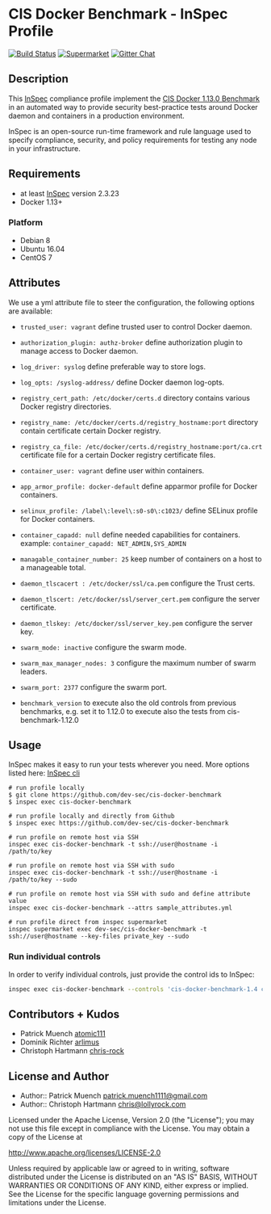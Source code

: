 # CIS Docker Benchmark - InSpec Profile

[![Build Status](http://img.shields.io/travis/dev-sec/cis-docker-benchmark.svg)][1]
[![Supermarket](https://img.shields.io/badge/InSpec%20Profile-CIS%20Docker%20Benchmark-brightgreen.svg)](https://supermarket.chef.io/tools/cis-docker-benchmark)
[![Gitter Chat](https://badges.gitter.im/Join%20Chat.svg)][2]

## Description

This [InSpec](https://github.com/chef/inspec) compliance profile implement the [CIS Docker 1.13.0 Benchmark](https://downloads.cisecurity.org/) in an automated way to provide security best-practice tests around Docker daemon and containers in a production environment.

InSpec is an open-source run-time framework and rule language used to specify compliance, security, and policy requirements for testing any node in your infrastructure.

## Requirements

* at least [InSpec](http://inspec.io/) version 2.3.23
* Docker 1.13+

### Platform

* Debian 8
* Ubuntu 16.04
* CentOS 7

## Attributes

We use a yml attribute file to steer the configuration, the following options are available:

  * `trusted_user: vagrant`
    define trusted user to control Docker daemon.

  * `authorization_plugin: authz-broker`
    define authorization plugin to manage access to Docker daemon.

  * `log_driver: syslog`
    define preferable way to store logs.

  * `log_opts: /syslog-address/`
    define Docker daemon log-opts.

  * `registry_cert_path: /etc/docker/certs.d`
    directory contains various Docker registry directories.

  * `registry_name: /etc/docker/certs.d/registry_hostname:port`
    directory contain certificate certain Docker registry.

  * `registry_ca_file: /etc/docker/certs.d/registry_hostname:port/ca.crt`
    certificate file for a certain Docker registry certificate files.

  * `container_user: vagrant`
    define user within containers.

  * `app_armor_profile: docker-default`
    define apparmor profile for Docker containers.

  * `selinux_profile: /label\:level\:s0-s0\:c1023/`
    define SELinux profile for Docker containers.

  * `container_capadd: null`
    define needed capabilities for containers. example: `container_capadd: NET_ADMIN,SYS_ADMIN`

  * `managable_container_number: 25`
    keep number of containers on a host to a manageable total.

  * `daemon_tlscacert : /etc/docker/ssl/ca.pem`
    configure the Trust certs.

  * `daemon_tlscert: /etc/docker/ssl/server_cert.pem`
    configure the server certificate.

  * `daemon_tlskey: /etc/docker/ssl/server_key.pem`
    configure the server key.

  * `swarm_mode: inactive`
    configure the swarm mode.

  * `swarm_max_manager_nodes: 3`
    configure the maximum number of swarm leaders.

  * `swarm_port: 2377`
    configure the swarm port.

  * `benchmark_version`
    to execute also the old controls from previous benchmarks, e.g. set it to 1.12.0 to execute also the tests from cis-benchmark-1.12.0

## Usage

InSpec makes it easy to run your tests wherever you need. More options listed here: [InSpec cli](http://inspec.io/docs/reference/cli/)

```
# run profile locally
$ git clone https://github.com/dev-sec/cis-docker-benchmark
$ inspec exec cis-docker-benchmark

# run profile locally and directly from Github
$ inspec exec https://github.com/dev-sec/cis-docker-benchmark

# run profile on remote host via SSH
inspec exec cis-docker-benchmark -t ssh://user@hostname -i /path/to/key

# run profile on remote host via SSH with sudo
inspec exec cis-docker-benchmark -t ssh://user@hostname -i /path/to/key --sudo

# run profile on remote host via SSH with sudo and define attribute value
inspec exec cis-docker-benchmark --attrs sample_attributes.yml

# run profile direct from inspec supermarket
inspec supermarket exec dev-sec/cis-docker-benchmark -t ssh://user@hostname --key-files private_key --sudo
```

### Run individual controls

In order to verify individual controls, just provide the control ids to InSpec:

```sh
inspec exec cis-docker-benchmark --controls 'cis-docker-benchmark-1.4 cis-docker-benchmark-1.5'
```

## Contributors + Kudos

* Patrick Muench [atomic111](https://github.com/atomic111)
* Dominik Richter [arlimus](https://github.com/arlimus)
* Christoph Hartmann [chris-rock](https://github.com/chris-rock)

## License and Author

* Author:: Patrick Muench <patrick.muench1111@gmail.com>
* Author:: Christoph Hartmann <chris@lollyrock.com>

Licensed under the Apache License, Version 2.0 (the "License");
you may not use this file except in compliance with the License.
You may obtain a copy of the License at

<http://www.apache.org/licenses/LICENSE-2.0>

Unless required by applicable law or agreed to in writing, software
distributed under the License is distributed on an "AS IS" BASIS,
WITHOUT WARRANTIES OR CONDITIONS OF ANY KIND, either express or implied.
See the License for the specific language governing permissions and
limitations under the License.

[1]: http://travis-ci.org/dev-sec/cis-docker-benchmark
[2]: https://gitter.im/dev-sec/general
[3]: https://downloads.cisecurity.org/
